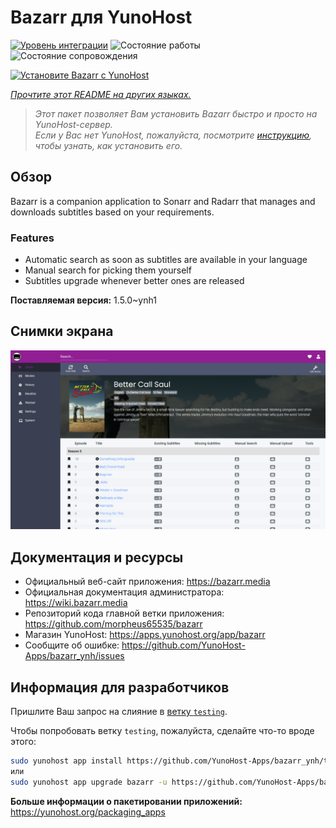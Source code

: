<!--
Важно: этот README был автоматически сгенерирован <https://github.com/YunoHost/apps/tree/master/tools/readme_generator>
Он НЕ ДОЛЖЕН редактироваться вручную.
-->

# Bazarr для YunoHost

[![Уровень интеграции](https://apps.yunohost.org/badge/integration/bazarr)](https://ci-apps.yunohost.org/ci/apps/bazarr/)
![Состояние работы](https://apps.yunohost.org/badge/state/bazarr)
![Состояние сопровождения](https://apps.yunohost.org/badge/maintained/bazarr)

[![Установите Bazarr с YunoHost](https://install-app.yunohost.org/install-with-yunohost.svg)](https://install-app.yunohost.org/?app=bazarr)

*[Прочтите этот README на других языках.](./ALL_README.md)*

> *Этот пакет позволяет Вам установить Bazarr быстро и просто на YunoHost-сервер.*  
> *Если у Вас нет YunoHost, пожалуйста, посмотрите [инструкцию](https://yunohost.org/install), чтобы узнать, как установить его.*

## Обзор

Bazarr is a companion application to Sonarr and Radarr that manages and downloads subtitles based on your requirements.

### Features

- Automatic search as soon as subtitles are available in your language
- Manual search for picking them yourself
- Subtitles upgrade whenever better ones are released


**Поставляемая версия:** 1.5.0~ynh1

## Снимки экрана

![Снимок экрана Bazarr](./doc/screenshots/bazarr.png)

## Документация и ресурсы

- Официальный веб-сайт приложения: <https://bazarr.media>
- Официальная документация администратора: <https://wiki.bazarr.media>
- Репозиторий кода главной ветки приложения: <https://github.com/morpheus65535/bazarr>
- Магазин YunoHost: <https://apps.yunohost.org/app/bazarr>
- Сообщите об ошибке: <https://github.com/YunoHost-Apps/bazarr_ynh/issues>

## Информация для разработчиков

Пришлите Ваш запрос на слияние в [ветку `testing`](https://github.com/YunoHost-Apps/bazarr_ynh/tree/testing).

Чтобы попробовать ветку `testing`, пожалуйста, сделайте что-то вроде этого:

```bash
sudo yunohost app install https://github.com/YunoHost-Apps/bazarr_ynh/tree/testing --debug
или
sudo yunohost app upgrade bazarr -u https://github.com/YunoHost-Apps/bazarr_ynh/tree/testing --debug
```

**Больше информации о пакетировании приложений:** <https://yunohost.org/packaging_apps>
